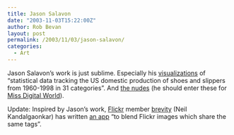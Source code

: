 ```yaml
---
title: Jason Salavon
date: "2003-11-03T15:22:00Z"
author: Rob Bevan
layout: post
permalink: /2003/11/03/jason-salavon/
categories:
  - Art
---
```

Jason Salavon&#8217;s work is just sublime. Especially his [visualizations][1] of &#8220;statistical data tracking the US domestic production of shoes and slippers from 1960-1998 in 31 categories&#8221;. And [the nudes][2] (he should enter these for [Miss Digital World][3]).

<div class="update">
  Update: Inspired by Jason&#8217;s work, <a href="http://www.flickr.com/" target="_blank">Flickr</a> member <a href="http://www.flickr.com/photos/brevity/sets/164195/" target="_blank">brevity</a> (Neil Kandalgaonkar) has written <a href="http://brevity.org/code/flickr/tag-o-vision/">an app</a> &#8220;to blend Flickr images which share the same tags&#8221;.
</div>

 [1]: http://www.salavon.com/Shoes/Shoes.shtml
 [2]: http://www.salavon.com/PlayboyDecades/PlayboyDecades.shtml
 [3]: http://www.missdigitalworld.com/
